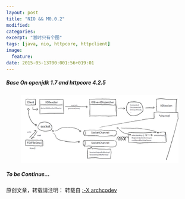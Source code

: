 ```yaml
---
layout: post
title: "NIO && M0.0.2"
modified:
categories: 
excerpt: "暂时只有个图"
tags: [java, nio, httpcore, httpclient]
image:
  feature:
date: 2015-05-13T00:001:56+019:01
---
```

##### Base On openjdk 1.7 and httpcore 4.2.5


<figure>
	<a href="/images/2015/05/01.png"><img src="/images/2015/05/01.png"></a>
</figure>

##### To be Continue…

原创文章，转载请注明： 转载自 <a href="http://archcodev.com">:-X archcodev</a>